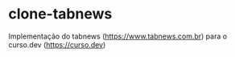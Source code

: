 # clone-tabnews
Implementação do tabnews (https://www.tabnews.com.br) para o curso.dev (https://curso.dev)
